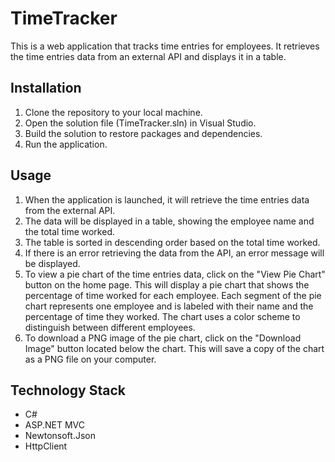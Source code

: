 # TimeTracker
This is a web application that tracks time entries for employees. It retrieves the time entries data from an external API and displays it in a table.

## Installation
1. Clone the repository to your local machine.
2. Open the solution file (TimeTracker.sln) in Visual Studio.
3. Build the solution to restore packages and dependencies.
4. Run the application.

## Usage
1. When the application is launched, it will retrieve the time entries data from the external API.
2. The data will be displayed in a table, showing the employee name and the total time worked.
3. The table is sorted in descending order based on the total time worked.
4. If there is an error retrieving the data from the API, an error message will be displayed.
5. To view a pie chart of the time entries data, click on the "View Pie Chart" button on the home page. This will display a pie chart that shows the percentage of time worked for each employee. Each segment of the pie chart represents one employee and is labeled with their name and the percentage of time they worked. The chart uses a color scheme to distinguish between different employees.
6. To download a PNG image of the pie chart, click on the "Download Image" button located below the chart. This will save a copy of the chart as a PNG file on your computer.

## Technology Stack
* C#
* ASP.NET MVC
* Newtonsoft.Json
* HttpClient

